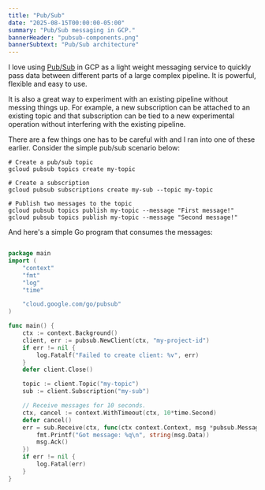 ```yaml
---
title: "Pub/Sub"
date: "2025-08-15T00:00:00-05:00"
summary: "Pub/Sub messaging in GCP."
bannerHeader: "pubsub-components.png"
bannerSubtext: "Pub/Sub architecture"
---
```


I love using [Pub/Sub](https://cloud.google.com/pubsub/docs/pubsub-basics) in GCP as a light weight messaging service to quickly pass data between different parts of a large complex pipeline. It is powerful, flexible and easy to use.

It is also a great way to experiment with an existing pipeline without messing things up. For example, a new subscription can be attached to an existing topic and that subscription can be tied to a new experimental operation without interfering with the existing pipeline.

There are a few things one has to be careful with and I ran into one of these earlier. Consider the simple pub/sub scenario below:

```shell
# Create a pub/sub topic
gcloud pubsub topics create my-topic

# Create a subscription
gcloud pubsub subscriptions create my-sub --topic my-topic

# Publish two messages to the topic
gcloud pubsub topics publish my-topic --message "First message!"
gcloud pubsub topics publish my-topic --message "Second message!"

```

And here's a simple Go program that consumes the messages:

```go

package main
import (
    "context"
    "fmt"
    "log"
    "time"

    "cloud.google.com/go/pubsub"
)

func main() {
    ctx := context.Background()
    client, err := pubsub.NewClient(ctx, "my-project-id")
    if err != nil {
        log.Fatalf("Failed to create client: %v", err)
    }
    defer client.Close()

    topic := client.Topic("my-topic")
    sub := client.Subscription("my-sub")

    // Receive messages for 10 seconds.
    ctx, cancel := context.WithTimeout(ctx, 10*time.Second)
    defer cancel()
    err = sub.Receive(ctx, func(ctx context.Context, msg *pubsub.Message) {
        fmt.Printf("Got message: %q\n", string(msg.Data))
        msg.Ack()
    })
    if err != nil {
        log.Fatal(err)
    }
}

```
